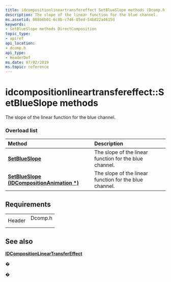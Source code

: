 ```yaml
---
title: idcompositionlineartransfereffect SetBlueSlope methods (Dcomp.h)
description: The slope of the linear function for the blue channel.
ms.assetid: 088b6b01-6c0b-c746-85ed-54b822a4615d
keywords:
- SetBlueSlope methods DirectComposition
topic_type:
- apiref
api_location:
- dcomp.h
api_type:
- HeaderDef
ms.date: 07/02/2019
ms.topic: reference
---
```


# idcompositionlineartransfereffect::SetBlueSlope methods

The slope of the linear function for the blue channel.

### Overload list



| Method                                                                                               | Description                                                       |
|:-----------------------------------------------------------------------------------------------------|:------------------------------------------------------------------|
| [**SetBlueSlope**](https://msdn.microsoft.com/library/Dn919748(v=VS.85).aspx)                               | The slope of the linear function for the blue channel.<br/> |
| [**SetBlueSlope (IDCompositionAnimation \*)**](https://msdn.microsoft.com/library/Dn919749(v=VS.85).aspx) | The slope of the linear function for the blue channel.<br/> |



## Requirements



|                   |                                                                                    |
|-------------------|------------------------------------------------------------------------------------|
| Header<br/> | <dl> <dt>Dcomp.h</dt> </dl> |



## See also

<dl> <dt>

[**IDCompositionLinearTransferEffect**](https://msdn.microsoft.com/library/Dn919741(v=VS.85).aspx)
</dt> </dl>

�

�





